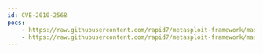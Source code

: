 ```yaml
---
id: CVE-2010-2568
pocs:
    - https://raw.githubusercontent.com/rapid7/metasploit-framework/master/modules/exploits/windows/browser/ms10_046_shortcut_icon_dllloader.rb
    - https://raw.githubusercontent.com/rapid7/metasploit-framework/master/modules/exploits/windows/smb/ms10_046_shortcut_icon_dllloader.rb
---
```

